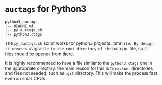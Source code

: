 # `auctags` for Python3

```
python3_auctags
|-- README.md
|-- py_auctags.sh
|-- python3.ctags
```


The `py_auctags.sh` script works for python3 projects. toml` file. By design it creates a `tags` file in the root directory of the `main.py` file, so all files should be opened from there.

It is highly recommended to have a file similar to the `python3.ctags` one in the appropriate directory. the main reason for this is to `exclude` directories and files not needed, such as `.git` directory. This will make the process fast even on small CPUs
